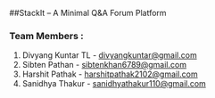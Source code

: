 ##StackIt – A Minimal Q&A Forum Platform 


### Team Members :
1. Divyang Kuntar TL - divyangkuntar@gmail.com
2. Sibten Pathan - sibtenkhan6789@gmail.com
3. Harshit Pathak - harshitpathak2102@gmail.com
4. Sanidhya Thakur - sanidhyathakur110@gmail.com
